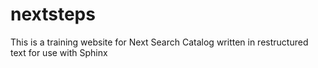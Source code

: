 # nextsteps

This is a training website for Next Search Catalog written in restructured text for use with Sphinx
